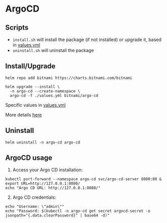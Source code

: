 # ArgoCD

## Scripts
 - `install.sh` will install the package (if not installed) or upgrade it, based in [values.yml](values.yml)
 - `uninstall.sh` will uninstall the package

## Install/Upgrade
```
helm repo add bitnami https://charts.bitnami.com/bitnami

helm upgrade --install \
  -n argo-cd --create-namespace \
  argo-cd -f ./values.yml bitnami/argo-cd
```
Specific values in [values.yml](values.yml)

More details [here](https://github.com/bitnami/charts/tree/master/bitnami/argo-cd)

## Uninstall
```
helm uninstall -n argo-cd argo-cd
```

## ArgoCD usage

1. Access your Argo CD installation:
```
kubectl port-forward --namespace argo-cd svc/argo-cd-server 8080:80 &
export URL=http://127.0.0.1:8080/
echo "Argo CD URL: http://127.0.0.1:8080/"
```

2. Argo CD credentials:
```
echo "Username: \"admin\""
echo "Password: $(kubectl -n argo-cd get secret argocd-secret -o jsonpath="{.data.clearPassword}" | base64 -d)"
```
